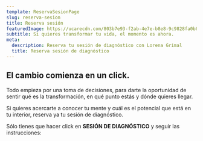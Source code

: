 ```yaml
---
template: ReservaSesionPage
slug: reserva-sesion
title: Reserva sesión
featuredImage: https://ucarecdn.com/803b7e93-f2ab-4e7e-b8e8-9c9828fa0b89/
subtitle: Si quieres transformar tu vida, el momento es ahora.
meta:
  description: Reserva tu sesión de diagnóstico con Lorena Grimal
  title: Reserva sesión de diagnóstico
---
```


## El cambio comienza en un click.

Todo empieza por una toma de decisiones, para darte la oportunidad de sentir qué es la transformación, en qué punto estás y dónde quieres llegar.

Si quieres acercarte a conocer tu mente y cuál es el potencial que está en tu interior, reserva ya tu sesión de diagnóstico.

Sólo tienes que hacer click en <strong>SESIÓN DE DIAGNÓSTICO</strong>  y seguir las instrucciones:

